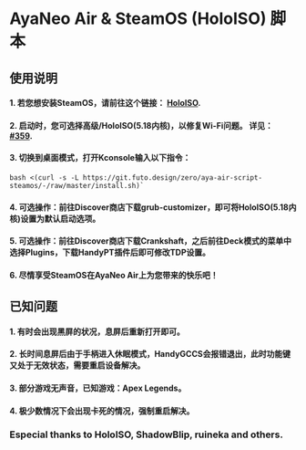 # AyaNeo Air & SteamOS (HoloISO) 脚本

## 使用说明

#### 1. 若您想安装SteamOS，请前往这个链接： [HoloISO](https://github.com/theVakhovskeIsTaken/holoiso).

#### 2. 启动时，您可选择高级/HoloISO(5.18内核)，以修复Wi-Fi问题。 详见： [#359](https://github.com/theVakhovskeIsTaken/holoiso/issues/359).

#### 3. 切换到桌面模式，打开Kconsole输入以下指令：

```
bash <(curl -s -L https://git.futo.design/zero/aya-air-script-steamos/-/raw/master/install.sh)`
```

#### 4. 可选操作：前往Discover商店下载grub-customizer，即可将HoloISO(5.18内核)设置为默认启动选项。

#### 5. 可选操作：前往Discover商店下载Crankshaft，之后前往Deck模式的菜单中选择Plugins，下载HandyPT插件后即可修改TDP设置。

#### 6. 尽情享受SteamOS在AyaNeo Air上为您带来的快乐吧！

## 已知问题

#### 1. 有时会出现黑屏的状况，息屏后重新打开即可。

#### 2. 长时间息屏后由于手柄进入休眠模式，HandyGCCS会报错退出，此时功能键又处于无效状态，需要重启设备解决。

#### 3. 部分游戏无声音，已知游戏：Apex Legends。

#### 4. 极少数情况下会出现卡死的情况，强制重启解决。

### Especial thanks to HoloISO, ShadowBlip, ruineka and others.
